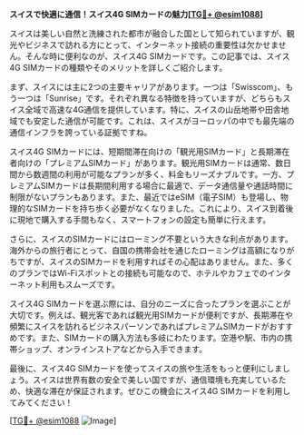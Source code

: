 **スイスで快適に通信！スイス4G SIMカードの魅力[[TG💪+ @esim1088](https://t.me/s/esim1088)]**

スイスは美しい自然と洗練された都市が融合した国として知られていますが、観光やビジネスで訪れる方にとって、インターネット接続の重要性は欠かせません。そんな時に便利なのが、スイス4G SIMカードです。この記事では、スイス4G SIMカードの種類やそのメリットを詳しくご紹介します。

まず、スイスには主に2つの主要キャリアがあります。一つは「Swisscom」、もう一つは「Sunrise」です。それぞれ異なる特徴を持っていますが、どちらもスイス全域で高速な4G通信を提供しています。特に、スイスの山岳地帯や田舎地域でも安定した通信が可能です。これは、スイスがヨーロッパの中でも最先端の通信インフラを誇っている証拠ですね。

スイス4G SIMカードには、短期間滞在向けの「観光用SIMカード」と長期滞在者向けの「プレミアムSIMカード」があります。観光用SIMカードは通常、数日間から数週間の利用が可能なプランが多く、料金もリーズナブルです。一方、プレミアムSIMカードは長期間利用する場合に最適で、データ通信量や通話時間に制限がないプランもあります。また、最近ではeSIM（電子SIM）も登場し、物理的なSIMカードを持ち歩く必要がなくなりました。これにより、スイス到着後に現地で購入する手間もなく、スマートフォンの設定も簡単に行えます。

さらに、スイスのSIMカードにはローミング不要という大きな利点があります。海外からの旅行者にとって、自国の携帯会社を通じたローミングは高額になりがちですが、スイスのSIMカードを利用すればその心配はありません。また、多くのプランではWi-Fiスポットとの接続も可能なので、ホテルやカフェでのインターネット利用もスムーズです。

スイス4G SIMカードを選ぶ際には、自分のニーズに合ったプランを選ぶことが大切です。例えば、観光客であれば観光用SIMカードが便利ですが、長期滞在や頻繁にスイスを訪れるビジネスパーソンであればプレミアムSIMカードがおすすめです。また、SIMカードの購入方法も多岐にわたります。空港や駅、市内の携帯ショップ、オンラインストアなどから入手できます。

最後に、スイス4G SIMカードを使ってスイスの旅や生活をもっと便利にしましょう。スイスは世界有数の安全で美しい国ですが、通信環境も充実しているため、快適な滞在が保証されます。ぜひこの機会にスイス4G SIMカードを利用してみてください！

[[TG💪+ @esim1088](https://t.me/s/esim1088) ![Image](https://i.postimg.cc/Y0z9fWf4/image.png)]